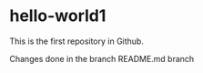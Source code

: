 # hello-world1
This is the first repository in Github. 

Changes done in the branch README.md branch
